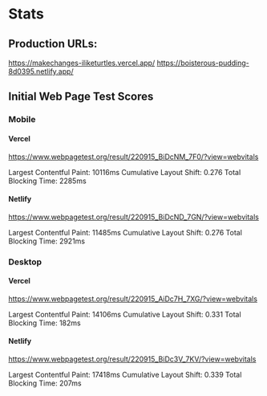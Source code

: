 # Stats

## Production URLs:

https://makechanges-iliketurtles.vercel.app/
https://boisterous-pudding-8d0395.netlify.app/

## Initial Web Page Test Scores

### Mobile

#### Vercel

https://www.webpagetest.org/result/220915_BiDcNM_7F0/?view=webvitals

Largest Contentful Paint: 10116ms
Cumulative Layout Shift: 0.276
Total Blocking Time: 2285ms

#### Netlify

https://www.webpagetest.org/result/220915_BiDcND_7GN/?view=webvitals

Largest Contentful Paint: 11485ms
Cumulative Layout Shift: 0.276
Total Blocking Time: 2921ms

### Desktop

#### Vercel

https://www.webpagetest.org/result/220915_AiDc7H_7XG/?view=webvitals

Largest Contentful Paint: 14106ms
Cumulative Layout Shift: 0.331
Total Blocking Time: 182ms

#### Netlify

https://www.webpagetest.org/result/220915_BiDc3V_7KV/?view=webvitals

Largest Contentful Paint: 17418ms
Cumulative Layout Shift: 0.339
Total Blocking Time: 207ms